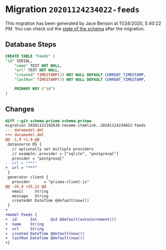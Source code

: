 # Migration `20201124234022-feeds`

This migration has been generated by Jace Benson at 11/24/2020, 5:40:22 PM.
You can check out the [state of the schema](./schema.prisma) after the migration.

## Database Steps

```sql
CREATE TABLE "Feeds" (
"id" SERIAL,
    "name" TEXT NOT NULL,
    "url" TEXT NOT NULL,
    "created" TIMESTAMP(3) NOT NULL DEFAULT CURRENT_TIMESTAMP,
    "lastRun" TIMESTAMP(3) NOT NULL DEFAULT CURRENT_TIMESTAMP,

    PRIMARY KEY ("id")
)
```

## Changes

```diff
diff --git schema.prisma schema.prisma
migration 20201121192636-rename-itemlink..20201124234022-feeds
--- datamodel.dml
+++ datamodel.dml
@@ -1,9 +1,9 @@
 datasource DS {
   // optionally set multiple providers
   // example: provider = ["sqlite", "postgresql"]
   provider = "postgresql"
-  url = "***"
+  url = "***"
 }
 generator client {
   provider      = "prisma-client-js"
@@ -35,4 +35,12 @@
   email     String
   message   String
   createdAt DateTime @default(now())
 }
+
+model Feeds {
+  id      Int      @id @default(autoincrement())
+  name    String
+  url     String
+  created DateTime @default(now())
+  lastRun DateTime @default(now())
+}
```


